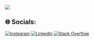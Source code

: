 ![](quote.svg)

## 🌐 Socials:
[![Instagram](https://img.shields.io/badge/Instagram-%23E4405F.svg?logo=Instagram&logoColor=white)](https://instagram.com/ianboraks.photo) [![LinkedIn](https://img.shields.io/badge/LinkedIn-%230077B5.svg?logo=linkedin&logoColor=white)](https://linkedin.com/in/ian-boraks) [![Stack Overflow](https://img.shields.io/badge/-Stackoverflow-FE7A16?logo=stack-overflow&logoColor=white)](https://stackoverflow.com/users/11013589) 

